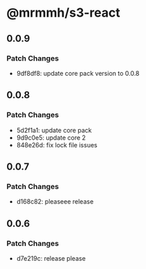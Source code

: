# @mrmmh/s3-react

## 0.0.9

### Patch Changes

- 9df8df8: update core pack version to 0.0.8

## 0.0.8

### Patch Changes

- 5d2f1a1: update core pack
- 9d9c0e5: update core 2
- 848e26d: fix lock file issues

## 0.0.7

### Patch Changes

- d168c82: pleaseee release

## 0.0.6

### Patch Changes

- d7e219c: release please
